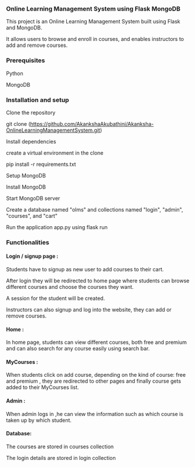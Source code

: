 ### Online Learning Management System using Flask MongoDB

This project is an Online Learning Management System built using Flask and MongoDB.

It allows users to browse and enroll in courses, and enables instructors to add and remove courses.

### Prerequisites

Python 

MongoDB

### Installation and setup

Clone the repository

git clone (https://github.com/AkankshaAkubathini/Akanksha-OnlineLearningManagementSystem.git)

Install dependencies

create a virtual environment in the clone

pip install -r requirements.txt

Setup MongoDB

Install MongoDB

Start MongoDB server

Create a database named "olms" and collections named "login", "admin", "courses", and "cart"

Run the application app.py using flask run

### Functionalities

#### Login / signup page :

Students have to signup as new user to add courses to their cart.

After login they will be redirected to home page where students can browse different courses and choose the courses they want.

A session for the student will be created.

Instructors can also signup and log into the website, they can add or remove courses.

#### Home :

In home page, students can view different courses, both free and premium and can also search for any course easily using search bar.

#### MyCourses :

When students click on add course, depending on the kind of course: free and premium , they are redirected to other pages and finally course gets added to their MyCourses list.

#### Admin :

When admin logs in ,he can view  the information such as which course is taken up by which student.

#### Database:

The courses are stored in courses collection

The login details are stored in login collection 
